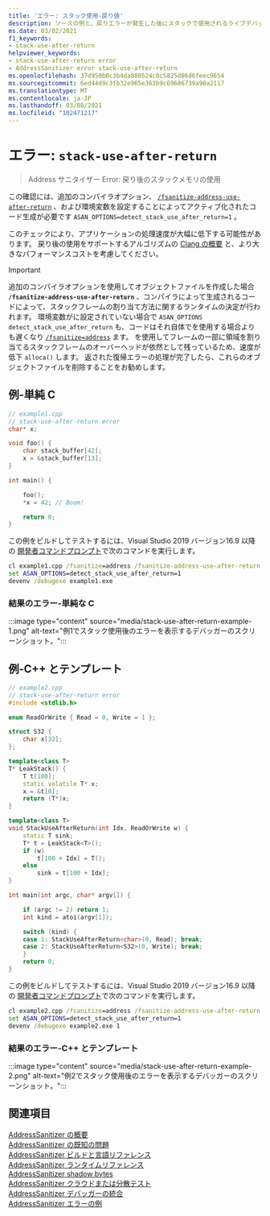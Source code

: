 ```yaml
---
title: 'エラー: スタック使用-戻り値'
description: ソースの例と、戻りエラーが発生した後にスタックで使用されるライブデバッグのスクリーンショット。
ms.date: 03/02/2021
f1_keywords:
- stack-use-after-return
helpviewer_keywords:
- stack-use-after-return error
- AddressSanitizer error stack-use-after-return
ms.openlocfilehash: 37d950b0c3b4da880524c0c5825d86d6feec9654
ms.sourcegitcommit: 6ed44d9c3fb32e965e363b9c69686739a90a2117
ms.translationtype: MT
ms.contentlocale: ja-JP
ms.lasthandoff: 03/08/2021
ms.locfileid: "102471217"
---
```

# <a name="error-stack-use-after-return"></a>エラー: `stack-use-after-return`

> Address サニタイザー Error: 戻り後のスタックメモリの使用

この確認には、追加のコンパイラオプション、 [`/fsanitize-address-use-after-return`](../build/reference/fsanitize.md) 、および環境変数を設定することによってアクティブ化されたコード生成が必要です `ASAN_OPTIONS=detect_stack_use_after_return=1` 。

このチェックにより、アプリケーションの処理速度が大幅に低下する可能性があります。 戻り後の使用をサポートするアルゴリズムの [Clang の概要](https://github.com/google/sanitizers/wiki/AddressSanitizerUseAfterReturn) と、より大きなパフォーマンスコストを考慮してください。

> [!IMPORTANT]
> 追加のコンパイラオプションを使用してオブジェクトファイルを作成した場合 **`/fsanitize-address-use-after-return`** 、コンパイラによって生成されるコードによって、スタックフレームの割り当て方法に関するランタイムの決定が行われます。 環境変数がに設定されていない場合で `ASAN_OPTIONS` `detect_stack_use_after_return` も、コードはそれ自体でを使用する場合よりも遅くなり [`/fsanitize=address`](../build/reference/fsanitize.md) ます。 を使用してフレームの一部に領域を割り当てるスタックフレームのオーバーヘッドが依然として残っているため、速度が低下 `alloca()` します。 返された復帰エラーの処理が完了したら、これらのオブジェクトファイルを削除することをお勧めします。

## <a name="example---simple-c"></a>例-単純 C

```cpp
// example1.cpp
// stack-use-after-return error
char* x;

void foo() {
    char stack_buffer[42];
    x = &stack_buffer[13];
}

int main() {

    foo();
    *x = 42; // Boom!

    return 0;
}
```

この例をビルドしてテストするには、Visual Studio 2019 バージョン16.9 以降の [開発者コマンドプロンプト](../build/building-on-the-command-line.md#developer_command_prompt_shortcuts)で次のコマンドを実行します。

```cmd
cl example1.cpp /fsanitize=address /fsanitize-address-use-after-return /Zi
set ASAN_OPTIONS=detect_stack_use_after_return=1
devenv /debugexe example1.exe
```

### <a name="resulting-error---simple-c"></a>結果のエラー-単純な C

:::image type="content" source="media/stack-use-after-return-example-1.png" alt-text="例1でスタック使用後のエラーを表示するデバッガーのスクリーンショット。":::

## <a name="example---c-and-templates"></a>例-C++ とテンプレート

```cpp
// example2.cpp
// stack-use-after-return error
#include <stdlib.h>

enum ReadOrWrite { Read = 0, Write = 1 };

struct S32 {
    char x[32];
};

template<class T>
T* LeakStack() {
    T t[100];
    static volatile T* x;
    x = &t[0];
    return (T*)x;
}

template<class T>
void StackUseAfterReturn(int Idx, ReadOrWrite w) {
    static T sink;
    T* t = LeakStack<T>();
    if (w)
        t[100 + Idx] = T();
    else
        sink = t[100 + Idx];
}

int main(int argc, char* argv[]) {

    if (argc != 2) return 1;
    int kind = atoi(argv[1]);

    switch (kind) {
    case 1: StackUseAfterReturn<char>(0, Read); break;
    case 2: StackUseAfterReturn<S32>(0, Write); break;
    }
    return 0;
}
```

この例をビルドしてテストするには、Visual Studio 2019 バージョン16.9 以降の [開発者コマンドプロンプト](../build/building-on-the-command-line.md#developer_command_prompt_shortcuts)で次のコマンドを実行します。

```cmd
cl example2.cpp /fsanitize=address /fsanitize-address-use-after-return /Zi
set ASAN_OPTIONS=detect_stack_use_after_return=1
devenv /debugexe example2.exe 1
```

### <a name="resulting-error---c-and-templates"></a>結果のエラー-C++ とテンプレート

:::image type="content" source="media/stack-use-after-return-example-2.png" alt-text="例2でスタック使用後のエラーを表示するデバッガーのスクリーンショット。":::

## <a name="see-also"></a>関連項目

[AddressSanitizer の概要](./asan.md)\
[AddressSanitizer の既知の問題](./asan-known-issues.md)\
[AddressSanitizer ビルドと言語リファレンス](./asan-building.md)\
[AddressSanitizer ランタイムリファレンス](./asan-runtime.md)\
[AddressSanitizer shadow bytes](./asan-shadow-bytes.md)\
[AddressSanitizer クラウドまたは分散テスト](./asan-offline-crash-dumps.md)\
[AddressSanitizer デバッガーの統合](./asan-debugger-integration.md)\
[AddressSanitizer エラーの例](./asan-error-examples.md)
